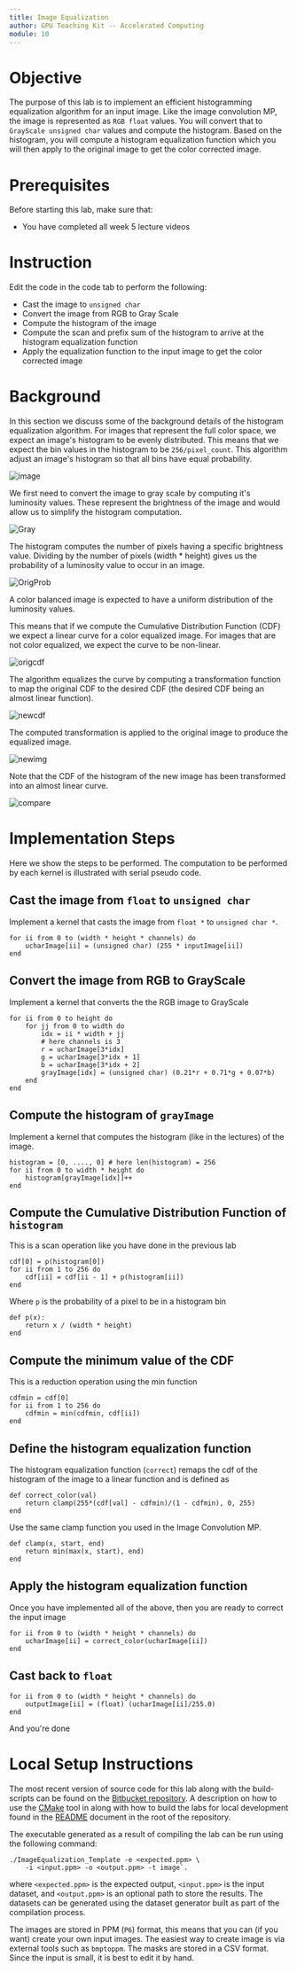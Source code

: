 ```yaml
---
title: Image Equalization
author: GPU Teaching Kit -- Accelerated Computing
module: 10
---
```


# Objective

The purpose of this lab is to implement an efficient histogramming equalization     algorithm for an input image. Like the image convolution MP, the image is represented as `RGB float` values. You will convert that to `GrayScale unsigned char` values and compute the histogram. Based on the histogram, you will compute a histogram equalization function which you will     then apply to the original image to get the color corrected image.

# Prerequisites

Before starting this lab, make sure that:

- You have completed all week 5 lecture videos

# Instruction

Edit the code in the code tab to perform the following:

- Cast the image to `unsigned char`
- Convert the image from RGB to Gray Scale
- Compute the histogram of the image
- Compute the scan and prefix sum of the histogram to arrive at the histogram equalization function
- Apply the equalization function to the input image to get the color corrected image

# Background

In this section we discuss some of the background details of the histogram equalization algorithm. For images that represent the full color space, we expect an image's histogram to be evenly distributed. This means that we expect the bin values in the histogram to be `256/pixel_count`. This algorithm adjust an image's histogram so that all bins have equal probability.

![image](Module10/ImageEqualization/imgs/image.png "thumbnail")

We first need to convert the image to gray scale by computing it's luminosity values. These represent the brightness of the image and would allow us to simplify the histogram computation.

![Gray](Module10/ImageEqualization/imgs/gray.png "thumbnail")

The histogram computes the number of pixels having a specific brightness value. Dividing by the number of pixels (width * height) gives us the probability of a luminosity value to occur in an image.

![OrigProb](Module10/ImageEqualization/imgs/orig_prob.png "thumbnail")

A color balanced image is expected to have a uniform distribution of the luminosity values.

This means that if we compute the Cumulative Distribution Function (CDF) we expect a linear curve for a color equalized image. For images that are not color equalized, we expect the curve to be non-linear.

![origcdf](Module10/ImageEqualization/imgs/orig_cdf.png "thumbnail")

The algorithm equalizes the curve by computing a transformation function to map the original CDF to the desired CDF (the desired CDF being an almost linear function).

![newcdf](Module10/ImageEqualization/imgs/new_cdf.png "thumbnail")

The computed transformation is applied to the original image to produce the equalized image.

![newimg](Module10/ImageEqualization/imgs/new_img.png "thumbnail")

Note that the CDF of the histogram of the new image has been transformed into an almost     linear curve.

![compare](Module10/ImageEqualization/imgs/compare.png "thumbnail")

# Implementation Steps

Here we show the steps to be performed. The computation to be performed by each kernel is illustrated with serial pseudo code.

## Cast the image from `float` to `unsigned char`

Implement a kernel that casts the image from `float *` to `unsigned char *`.

```{.ruby}
for ii from 0 to (width * height * channels) do
    ucharImage[ii] = (unsigned char) (255 * inputImage[ii])
end
```

## Convert the image from RGB to GrayScale

Implement a kernel that converts the the RGB image to GrayScale

```{.ruby}
for ii from 0 to height do
    for jj from 0 to width do
        idx = ii * width + jj
        # here channels is 3
        r = ucharImage[3*idx]
        g = ucharImage[3*idx + 1]
        b = ucharImage[3*idx + 2]
        grayImage[idx] = (unsigned char) (0.21*r + 0.71*g + 0.07*b)
    end
end
```

## Compute the histogram of `grayImage`

Implement a kernel that computes the histogram (like in the lectures) of the image.

```{.ruby}
histogram = [0, ...., 0] # here len(histogram) = 256
for ii from 0 to width * height do
    histogram[grayImage[idx]]++
end
```

## Compute the Cumulative Distribution Function of `histogram`

This is a scan operation like you have done in the previous lab

```{.ruby}
cdf[0] = p(histogram[0])
for ii from 1 to 256 do
    cdf[ii] = cdf[ii - 1] + p(histogram[ii])
end
```

Where `p` is the probability of a pixel to be in a histogram bin

```{.ruby}
def p(x):
    return x / (width * height)
end
```

## Compute the minimum value of the CDF

This is a reduction operation using the min function

```{.ruby}
cdfmin = cdf[0]
for ii from 1 to 256 do
    cdfmin = min(cdfmin, cdf[ii])
end
```

## Define the histogram equalization function

The histogram equalization function (`correct`) remaps the cdf of the histogram of the image to a linear function and is defined as

```{.ruby}
def correct_color(val)
    return clamp(255*(cdf[val] - cdfmin)/(1 - cdfmin), 0, 255)
end
```

Use the same clamp function you used in the Image Convolution MP.

```{.ruby}
def clamp(x, start, end)
    return min(max(x, start), end)
end
```

## Apply the histogram equalization function

Once you have implemented all of the above, then you     are ready to correct the input image

```{.ruby}
for ii from 0 to (width * height * channels) do
    ucharImage[ii] = correct_color(ucharImage[ii])
end
```

## Cast back to `float`

```{.ruby}
for ii from 0 to (width * height * channels) do
    outputImage[ii] = (float) (ucharImage[ii]/255.0)
end
```

And you're done

# Local Setup Instructions

The most recent version of source code for this lab along with the build-scripts can be found on the [Bitbucket repository](LINKTOLAB). A description on how to use the [CMake](https://cmake.org/) tool in along with how to build the labs for local development found in the [README](LINKTOREADME) document in the root of the repository.

The executable generated as a result of compiling the lab can be run using the following command:

```{.bash}
./ImageEqualization_Template -e <expected.ppm> \
    -i <input.ppm> -o <output.ppm> -t image`.
```

where `<expected.ppm>` is the expected output, `<input.ppm>` is the input dataset, and `<output.ppm>` is an optional path to store the results. The datasets can be generated using the dataset generator built as part of the compilation process.

The images are stored in PPM (`P6`) format, this means that you can (if you want) create your own input images. The easiest way to create image is via external tools such as `bmptoppm`. The masks are stored in a CSV format. Since the input is small, it is best to edit it by hand.

